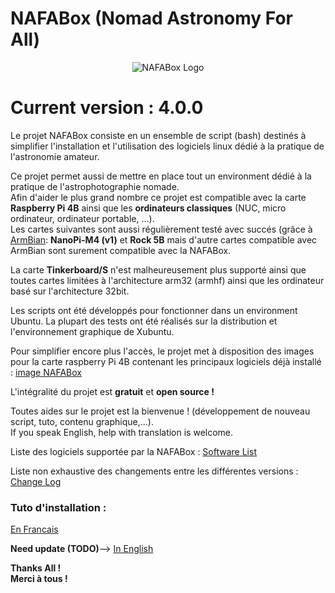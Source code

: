 # NAFABox (Nomad Astronomy For All)

<p align="center">
  <img src="https://github.com/dragonlost/NAFABox/blob/master/doc/logo_256.png"?raw=true" alt="NAFABox Logo"/>
</p>

# Current version : **4.0.0**

Le projet NAFABox consiste en un ensemble de script (bash) destinés à simplifier l'installation et l'utilisation des logiciels linux dédié à la pratique de l'astronomie amateur.   
                                                                                                        
Ce projet permet aussi de mettre en place tout un environment dédié à la pratique de l'astrophotographie nomade.   
Afin d'aider le plus grand nombre ce projet est compatible avec la carte __Raspberry Pi 4B__ ainsi que les __ordinateurs classiques__ (NUC, micro ordinateur, ordinateur portable, ...).   
Les cartes suivantes sont aussi régulièrement testé avec succés (grâce à [ArmBian](https://www.armbian.com/): __NanoPi-M4 (v1)__ et __Rock 5B__ mais d'autre cartes compatible avec ArmBian sont surement compatible avec la NAFABox.

La carte __Tinkerboard/S__ n'est malheureusement plus supporté ainsi que toutes cartes limitées à l'architecture arm32 (armhf) ainsi que les ordinateur basé sur l'architecture 32bit.
                                                                                                        
Les scripts ont été développés pour fonctionner dans un environment Ubuntu. La plupart des tests ont été réalisés sur la distribution et l'environnement graphique de Xubuntu.    

                                                                                                        
Pour simplifier encore plus l'accès, le projet met à disposition des images pour la carte raspberry Pi 4B contenant les principaux logiciels déjà installé : [image NAFABox](https://github.com/dragonlost/NAFABox/blob/master/doc/image_install.md)    

                                                                                                        
L'intégralité du projet est __gratuit__ et __open source !__    
                                                                                                        
                                                                                                        

Toutes aides sur le projet est la bienvenue ! (développement de nouveau script, tuto, contenu graphique,...).   
If you speak English, help with translation is welcome.  


Liste des logiciels supportée par la NAFABox :
[Software List](https://github.com/dragonlost/NAFABox/blob/master/doc/Software.md)   

Liste non exhaustive des changements entre les différentes versions :
[Change Log](https://github.com/dragonlost/NAFABox/blob/master/doc/ChangeLog.md)    

### Tuto d'installation :

[En Francais](https://github.com/dragonlost/NAFABox/blob/master/doc/README_FR.md)    

__Need update (TODO)__--> 
[In English](https://github.com/dragonlost/NAFABox/blob/master/doc/README_EN.md)    
                                                                                                        
                                                                                                        

**Thanks All !**   
**Merci à tous !**   
